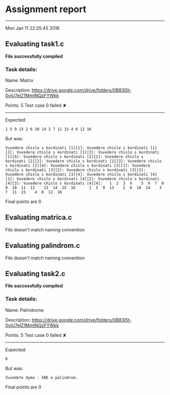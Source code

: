 # Assignment report
---
Mon Jan 11 22:25:45 2016

## Evaluating task1.c

**File successfully compiled**

### Task details:

Name: Matrix

Description: https://drive.google.com/drive/folders/0B83l5t-0yjU7elZ1MmtNQzFYWkk

Points: 5
Test case 0 failed ✘ 

---
Expected:
```
1 5 9 13 2 6 10 14 3 7 11 15 4 8 12 16
```
But was:
```
Vuvedere chislo s kordinati [1][1]: Vuvedere chislo s kordinati [1][2]: Vuvedere chislo s kordinati [1][3]: Vuvedere chislo s kordinati [1][4]: Vuvedere chislo s kordinati [2][1]: Vuvedere chislo s kordinati [2][2]: Vuvedere chislo s kordinati [2][3]: Vuvedere chislo s kordinati [2][4]: Vuvedere chislo s kordinati [3][1]: Vuvedere chislo s kordinati [3][2]: Vuvedere chislo s kordinati [3][3]: Vuvedere chislo s kordinati [3][4]: Vuvedere chislo s kordinati [4][1]: Vuvedere chislo s kordinati [4][2]: Vuvedere chislo s kordinati [4][3]: Vuvedere chislo s kordinati [4][4]:   1  2  3  4    5  6  7  8    9  10  11  12    13  14  15  16      1  5  9  13    2  6  10  14    3  7  11  15    4  8  12  16
```

 Final points are 0
## Evaluating matrica.c

File doesn't match naming convention

## Evaluating palindrom.c

File doesn't match naming convention

## Evaluating task2.c

**File successfully compiled**

### Task details:

Name: Palindrome

Description: https://drive.google.com/drive/folders/0B83l5t-0yjU7elZ1MmtNQzFYWkk

Points: 5
Test case 0 failed ✘ 

---
Expected:
```
0
```
But was:
```
Vuvedete dyma : 5NE e palindrom.
```

 Final points are 0
